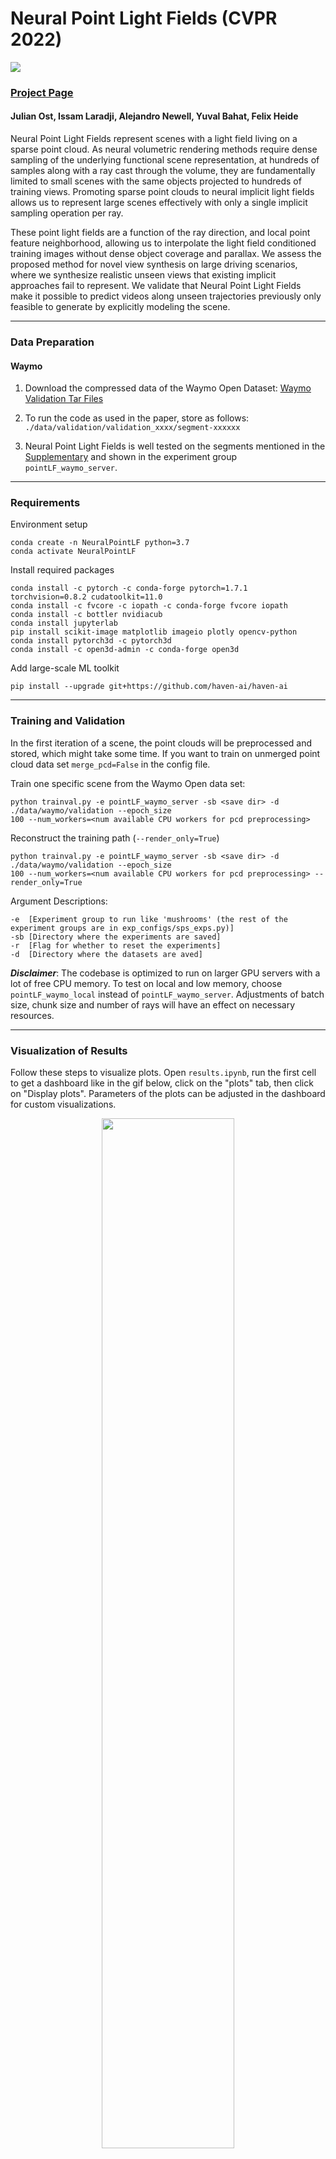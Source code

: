 # Neural Point Light Fields (CVPR 2022)

<img src="https://light.princeton.edu/wp-content/uploads/2022/05/neural_pointLF_overview_transparent.png">

### [Project Page](https://light.princeton.edu/publication/neural-point-light-fields) 
#### Julian Ost, Issam Laradji, Alejandro Newell, Yuval Bahat, Felix Heide


Neural Point Light Fields represent scenes with a light field living on a sparse point cloud. As neural volumetric 
rendering methods require dense sampling of the underlying functional scene representation, at hundreds of samples 
along with a ray cast through the volume, they are fundamentally limited to small scenes with the same objects 
projected to hundreds of training views. Promoting sparse point clouds to neural implicit light fields allows us to 
represent large scenes effectively with only a single implicit sampling operation per ray.

These point light fields are a function of the ray direction, and local point feature neighborhood, allowing us to 
interpolate the light field conditioned training images without dense object coverage and parallax. We assess the 
proposed method for novel view synthesis on large driving scenarios, where we synthesize realistic unseen views that 
existing implicit approaches fail to represent. We validate that Neural Point Light Fields make it possible to predict 
videos along unseen trajectories previously only feasible to generate by explicitly modeling the scene.

---

### Data Preparation
#### Waymo

1. Download the compressed data of the Waymo Open Dataset:
[Waymo Validation Tar Files](https://console.cloud.google.com/storage/browser/waymo_open_dataset_v_1_3_1/validation?pageState=(%22StorageObjectListTable%22:(%22f%22:%22%255B%255D%22))&prefix=&forceOnObjectsSortingFiltering=false)

2. To run the code as used in the paper, store as follows: `./data/validation/validation_xxxx/segment-xxxxxx`
   
3. Neural Point Light Fields is well tested on the segments mentioned in the [Supplementary](https://light.princeton.edu/wp-content/uploads/2022/04/NeuralPointLightFields-Supplementary.pdf) and shown in the experiment group `pointLF_waymo_server`.

---

### Requirements

Environment setup
```
conda create -n NeuralPointLF python=3.7
conda activate NeuralPointLF
```
Install required packages
```
conda install -c pytorch -c conda-forge pytorch=1.7.1 torchvision=0.8.2 cudatoolkit=11.0
conda install -c fvcore -c iopath -c conda-forge fvcore iopath
conda install -c bottler nvidiacub
conda install jupyterlab
pip install scikit-image matplotlib imageio plotly opencv-python
conda install pytorch3d -c pytorch3d
conda install -c open3d-admin -c conda-forge open3d
```
Add large-scale ML toolkit
```
pip install --upgrade git+https://github.com/haven-ai/haven-ai
```

---
### Training and Validation
In the first iteration of a scene, the point clouds will be preprocessed and stored, which might take some time. 
If you want to train on unmerged point cloud data set `merge_pcd=False` in the config file. 

Train one specific scene from the Waymo Open data set:
```
python trainval.py -e pointLF_waymo_server -sb <save dir> -d ./data/waymo/validation --epoch_size
100 --num_workers=<num available CPU workers for pcd preprocessing>
```

Reconstruct the training path (`--render_only=True`)
```
python trainval.py -e pointLF_waymo_server -sb <save dir> -d ./data/waymo/validation --epoch_size
100 --num_workers=<num available CPU workers for pcd preprocessing> --render_only=True
```

Argument Descriptions:
```
-e  [Experiment group to run like 'mushrooms' (the rest of the experiment groups are in exp_configs/sps_exps.py)] 
-sb [Directory where the experiments are saved]
-r  [Flag for whether to reset the experiments]
-d  [Directory where the datasets are aved]
```

**_Disclaimer_**: The codebase is optimized to run on larger GPU servers with a lot of free CPU memory. 
To test on local and low memory, choose `pointLF_waymo_local` instead of `pointLF_waymo_server`. 
Adjustments of batch size, chunk size and number of rays will have an effect on necessary resources.

---
### Visualization of Results

Follow these steps to visualize plots. Open `results.ipynb`, run the first cell to get a dashboard like in the gif below, click on the "plots" tab, then click on "Display plots". Parameters of the plots can be adjusted in the dashboard for custom visualizations.

<p align="center" width="100%">
<img width="65%" src="scripts/vis.gif">
</p>

---
#### Citation
```
@InProceedings{ost2022pointlightfields,
    title   = {Neural Point Light Fields},
    author  = {Ost, Julian and Laradji, Issam and Newell, Alejandro and Bahat, Yuval and Heide, Felix},
    journal = {Proceedings of the IEEE/CVF Conference on Computer Vision and Pattern Recognition (CVPR)},
    year    = {2022}
}
```


